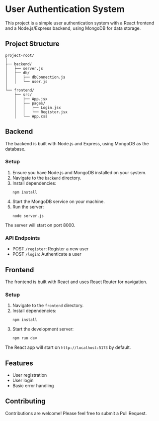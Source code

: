 # User Authentication System

This project is a simple user authentication system with a React frontend and a Node.js/Express backend, using MongoDB for data storage.

## Project Structure

```
project-root/
│
├── backend/
│   ├── server.js
│   ├── db/
│   │   ├── dbConnection.js
│   │   └── user.js
│
└── frontend/
    ├── src/
    │   ├── App.jsx
    │   ├── pages/
    │   │   ├── Login.jsx
    │   │   └── Register.jsx
    │   └── App.css
```

## Backend

The backend is built with Node.js and Express, using MongoDB as the database.

### Setup

1. Ensure you have Node.js and MongoDB installed on your system.
2. Navigate to the `backend` directory.
3. Install dependencies:
   ```
   npm install
   ```
4. Start the MongoDB service on your machine.
5. Run the server:
   ```
   node server.js
   ```

The server will start on port 8000.

### API Endpoints

- POST `/register`: Register a new user
- POST `/login`: Authenticate a user

## Frontend

The frontend is built with React and uses React Router for navigation.

### Setup

1. Navigate to the `frontend` directory.
2. Install dependencies:
   ```
   npm install
   ```
3. Start the development server:
   ```
   npm run dev
   ```

The React app will start on `http://localhost:5173` by default.

## Features

- User registration
- User login
- Basic error handling

## Contributing

Contributions are welcome! Please feel free to submit a Pull Request.
